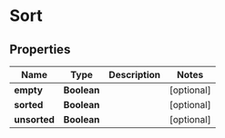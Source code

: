 

# Sort


## Properties

| Name | Type | Description | Notes |
|------------ | ------------- | ------------- | -------------|
|**empty** | **Boolean** |  |  [optional] |
|**sorted** | **Boolean** |  |  [optional] |
|**unsorted** | **Boolean** |  |  [optional] |



